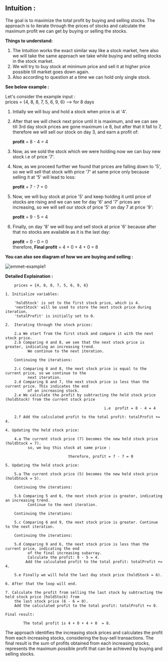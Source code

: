 ## Intuition : 

The goal is to maximize the total profit by buying and selling stocks. The approach is to iterate through the prices of stocks and calculate
the maximum profit we can get by buying or selling the stocks.

**Things to understand:**
1. The Intuition works the exact similar way like a stock market, here also we will take the same approach we take while
    buying and selling stocks in the stock market.
2. We will try to buy stock at minimum price and sell it at higher price possible till market goes down again.
3. Also according to question at a time we can hold only single stock.

**See below example :**<br>

Let's consider the example input :  
        prices = {4, 8, 8, 7, 5, 6, 9, 6}   --> for 8 days
        
1. Intially we will buy and hold a stock when price is at '4'.
2. After that we will check next price until it is maximum, and we can see till 3rd day stock prices are gone maximum i.e 8,
   but after that it fall to 7, therefore we will sell our stock on day 3, and earn a profit of:<br>

    <b>profit</b> = 8 - 4 = 4

4. Now, as we sold the stock which we were holding now we can buy new stock i.e of price '7'.
5. Now, as we proceed further we found that prices are falling down to '5', so we will sell that stock with price '7' at same 
   price only because selling it at '5' will lead to loss:<br>

   <b>profit</b> = 7 - 7 = 0

7. Now, we will buy stock at price '5'  and keep holding it until price of stocks are rising and we can see for day '6' and '7'
   prices are increasing, so we will sell our stock of price '5' on day 7 at price '9':<br>

   <b>profit</b> = 9 - 5 = 4

8. Finally, on day '8' we will buy and sell stock at price '6' because after that no stocks are available as it is the last day:<br>

   <b>profit</b> = 0 - 0 = 0<br>
   therefore, **Final profit** = 4 + 0 + 4 + 0 = 8 

**You can also see diagram of how we are buying and selling :**

<img src="https://i.ibb.co/1sHnRkr/1688561988288.jpg" alt="emmet-example1" border="0">

**Detailed Explaination :**
```
    prices = {4, 8, 8, 7, 5, 6, 9, 6}   

1. Initialize variables:

    'holdStock' is set to the first stock price, which is 4.
    'nextStock' will be used to store the next stock price during iteration.
    'totalProfit' is initially set to 0.

2.  Iterating through the stock prices:

    2.a We start from the first stock and compare it with the next stock price.
    2.b Comparing 4 and 8, we see that the next stock price is greater, indicating an increasing trend. 
          We continue to the next iteration.
    
    Continuing the iterations:

    2.c Comparing 8 and 8, the next stock price is equal to the current price, so we continue to the 
          next iteration.
    2.d Comparing 8 and 7, the next stock price is less than the current price. This indicates the end 
          of an increasing stock.
    2.e We calculate the profit by subtracting the held stock price (holdStock) from the current stock price 
                            
                                            i.e  profit = 8 - 4 = 4
    
    2.f Add the calculated profit to the total profit: totalProfit += 4.
    
4. Updating the held stock price:

    4.a The current stock price (7) becomes the new held stock price (holdStock = 7).
          so, we buy this stock at same price :

                            therefore, profit = 7 - 7 = 0

5. Updating the held stock price:

    5.a The current stock price (5) becomes the new held stock price (holdStock = 5).

    Continuing the iterations:

    5.b Comparing 5 and 6, the next stock price is greater, indicating an increasing trend. 
          Continue to the next iteration.

    Continuing the iterations:

    5.c Comparing 6 and 9, the next stock price is greater. Continue to the next iteration.
    
    Continuing the iterations:

    5.d Comparing 9 and 6, the next stock price is less than the current price, indicating the end 
          of the final increasing subarray.
          Calculate the profit: 9 - 5 = 4. 
         Add the calculated profit to the total profit: totalProfit += 4.
    
    5.e Finally we will hold the last day stock price (holdStock = 6).

6. After that the loop will end.

7. Calculate the profit from selling the last stock by subtracting the held stock price (holdStock) from
    the last stock price (6 - 6 = 0).
    Add the calculated profit to the total profit: totalProfit += 0.

Final result:

        The total profit is 4 + 0 + 4 + 0  = 8.
```

The approach identifies the increasing stock prices and calculates the profit from each increasing stocks, considering the buy-sell transactions. The final result is the sum of profits obtained from each increasing stocks, represents the maximum possible profit that can be achieved by buying and selling stocks.




